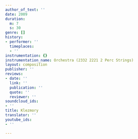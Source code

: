 ```yaml
---
author_of_text: ''
date: 2009
duration:
  m: 7
  s: 30
genre: []
history:
- performer: ''
  timeplaces:
  - ''
instrumentation: {}
instrumentation_name: Orchestra (2332 2221 2 Perc Strings)
layout: composition
publisher: ''
reviews:
- date: ''
  link: ''
  publication: ''
  quote: ''
  reviewer: ''
soundcloud_ids:
- ''
title: Klezmory
translator: ''
youtube_ids:
- ''

---
```


